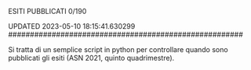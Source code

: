 ESITI PUBBLICATI 0/190 

UPDATED 2023-05-10 18:15:41.630299
######################################################

Si tratta di un semplice script in python per controllare quando sono pubblicati gli esiti (ASN 2021, quinto quadrimestre).

